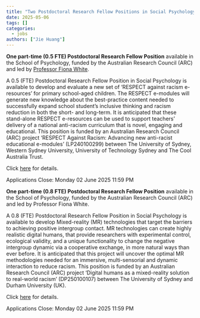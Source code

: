 ```yaml
---
title: "Two Postdoctoral Research Fellow Positions in Social Psychology available at The University of Sydney"
date: 2025-05-06
tags: []
categories:
  - jobs
authors: ["Jie Huang"]
---
```


**One part-time (0.5 FTE) Postdoctoral Research Fellow Position** available in the School of Psychology, funded by the Australian Research Council (ARC) and led by [Professor Fiona White](https://www.sydney.edu.au/science/about/our-people/academic-staff/fiona-white.html).
  
  A 0.5 (FTE) Postdoctoral Research Fellow Position in Social Psychology is available to develop and evaluate a new set of ‘RESPECT against racism e-resources’ for primary school-aged children. The RESPECT e-modules will generate new knowledge about the best-practice content needed to successfully expand school student’s inclusive thinking and racism reduction in both the short- and long-term. It is anticipated that these stand-alone RESPECT e-resources can be used to support teachers’ delivery of a national anti-racism curriculum that is novel, engaging and educational. This position is funded by an Australian Research Council (ARC) project ‘RESPECT Against Racism: Advancing new anti-racist educational e-modules’ (LP240100299) between The University of Sydney, Western Sydney University, University of Technology Sydney and The Cool Australia Trust.
  
  Click [here](https://usyd.wd105.myworkdayjobs.com/USYD_EXTERNAL_CAREER_SITE/job/Camperdown-Campus/Postdoctoral-Research-Associate-in-Social-Psychology_0133658-2) for details.
  
  Applications Close: Monday 02 June 2025 11:59 PM
  
  
  **One part-time (0.8 FTE) Postdoctoral Research Fellow Position** available in the School of Psychology, funded by the Australian Research Council (ARC) and led by Professor Fiona White.
  
  A 0.8 (FTE) Postdoctoral Research Fellow Position in Social Psychology is available to develop Mixed-reality (MR) technologies that target the barriers to achieving positive intergroup contact. MR technologies can create highly realistic digital humans, that provide researchers with experimental control, ecological validity, and a unique functionality to change the negative intergroup dynamic via a cooperative exchange, in more natural ways than ever before. It is anticipated that this project will uncover the optimal MR methodologies needed for an immersive, multi-sensorial and dynamic interaction to reduce racism. This position is funded by an Australian Research Council (ARC) project ‘Digital humans as a mixed-reality solution to real-world racism’ (DP250100107) between The University of Sydney and Durham University (UK).
  
  Click [here](https://usyd.wd105.myworkdayjobs.com/USYD_EXTERNAL_CAREER_SITE/job/Camperdown-Campus/Postdoctoral-Research-Associate-in-Social-Psychology_0133526-1) for details.
  
  Applications Close: Monday 02 June 2025 11:59 PM
  

